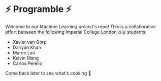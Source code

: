 # :zap: Programble :zap:
 Welcome to our Machine Learning project's repo! This is a collaborative effort between the following Imperial College London :uk: students:

- Xavier van Gorp
- Dariyan Khan
- Marco Lau
- Kelvin Mang
- Carlos Perello

Come back later to see what's cooking :eyes:
  
